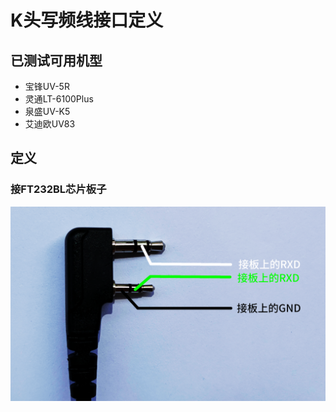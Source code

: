 # K头写频线接口定义

## 已测试可用机型

- 宝锋UV-5R
- 灵通LT-6100Plus
- 泉盛UV-K5
- 艾迪欧UV83

## 定义

### 接FT232BL芯片板子

![K头写频线接口定义](/images/dingyi_shuju.png)

